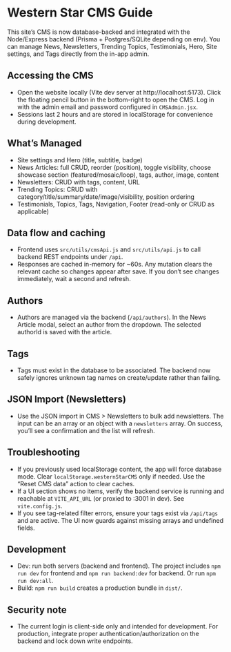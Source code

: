 # Western Star CMS Guide

This site’s CMS is now database-backed and integrated with the Node/Express backend (Prisma + Postgres/SQLite depending on env). You can manage News, Newsletters, Trending Topics, Testimonials, Hero, Site settings, and Tags directly from the in-app admin.

## Accessing the CMS

- Open the website locally (Vite dev server at http://localhost:5173). Click the floating pencil button in the bottom-right to open the CMS. Log in with the admin email and password configured in `CMSAdmin.jsx`.
- Sessions last 2 hours and are stored in localStorage for convenience during development.

## What’s Managed

- Site settings and Hero (title, subtitle, badge)
- News Articles: full CRUD, reorder (position), toggle visibility, choose showcase section (featured/mosaic/loop), tags, author, image, content
- Newsletters: CRUD with tags, content, URL
- Trending Topics: CRUD with category/title/summary/date/image/visibility, position ordering
- Testimonials, Topics, Tags, Navigation, Footer (read-only or CRUD as applicable)

## Data flow and caching

- Frontend uses `src/utils/cmsApi.js` and `src/utils/api.js` to call backend REST endpoints under `/api`.
- Responses are cached in-memory for ~60s. Any mutation clears the relevant cache so changes appear after save. If you don’t see changes immediately, wait a second and refresh.

## Authors

- Authors are managed via the backend (`/api/authors`). In the News Article modal, select an author from the dropdown. The selected authorId is saved with the article.

## Tags

- Tags must exist in the database to be associated. The backend now safely ignores unknown tag names on create/update rather than failing.

## JSON Import (Newsletters)

- Use the JSON import in CMS > Newsletters to bulk add newsletters. The input can be an array or an object with a `newsletters` array. On success, you’ll see a confirmation and the list will refresh.

## Troubleshooting

- If you previously used localStorage content, the app will force database mode. Clear `localStorage.westernStarCMS` only if needed. Use the “Reset CMS data” action to clear caches.
- If a UI section shows no items, verify the backend service is running and reachable at `VITE_API_URL` (or proxied to :3001 in dev). See `vite.config.js`.
- If you see tag-related filter errors, ensure your tags exist via `/api/tags` and are active. The UI now guards against missing arrays and undefined fields.

## Development

- Dev: run both servers (backend and frontend). The project includes `npm run dev` for frontend and `npm run backend:dev` for backend. Or run `npm run dev:all`.
- Build: `npm run build` creates a production bundle in `dist/`.

## Security note

- The current login is client-side only and intended for development. For production, integrate proper authentication/authorization on the backend and lock down write endpoints.
